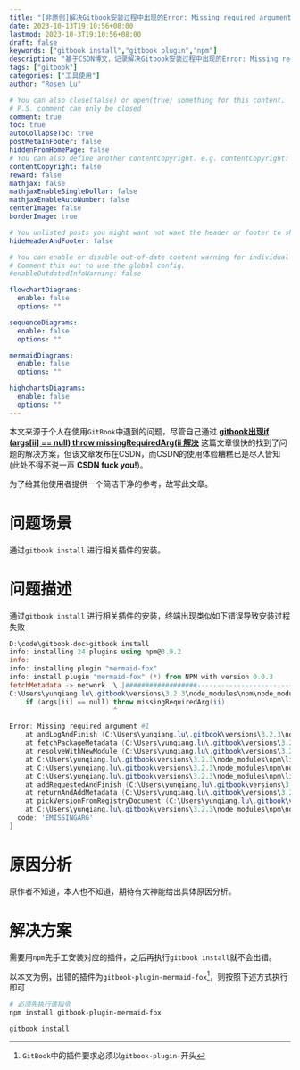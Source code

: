 ```yaml
---
title: "[非原创]解决Gitbook安装过程中出现的Error: Missing required argument #1错误"
date: 2023-10-13T19:10:56+08:00
lastmod: 2023-10-3T19:10:56+08:00
draft: false
keywords: ["gitbook install","gitbook plugin","npm"]
description: "基于CSDN博文，记录解决Gitbook安装过程中出现的Error: Missing required argument #1"
tags: ["gitbook"]
categories: ["工具使用"]
author: "Rosen Lu"

# You can also close(false) or open(true) something for this content.
# P.S. comment can only be closed
comment: true
toc: true
autoCollapseToc: true
postMetaInFooter: false
hiddenFromHomePage: false
# You can also define another contentCopyright. e.g. contentCopyright: "This is another copyright."
contentCopyright: false
reward: false
mathjax: false
mathjaxEnableSingleDollar: false
mathjaxEnableAutoNumber: false
centerImage: false
borderImage: true

# You unlisted posts you might want not want the header or footer to show
hideHeaderAndFooter: false

# You can enable or disable out-of-date content warning for individual post.
# Comment this out to use the global config.
#enableOutdatedInfoWarning: false

flowchartDiagrams:
  enable: false
  options: ""

sequenceDiagrams: 
  enable: false
  options: ""

mermaidDiagrams: 
  enable: false
  options: ""

highchartsDiagrams: 
  enable: false
  options: ""
---
```


本文来源于个人在使用`GitBook`中遇到的问题，尽管自己通过 **[gitbook出现if (args[ii] == null) throw missingRequiredArg(ii 解决](https://blog.csdn.net/AntiO2/article/details/125964797)** 这篇文章很快的找到了问题的解决方案，但该文章发布在CSDN，而CSDN的使用体验糟糕已是尽人皆知(此处不得不说一声 **CSDN fuck you!**)。

为了给其他使用者提供一个简洁干净的参考，故写此文章。

<!--more-->

# 问题场景

通过`gitbook install` 进行相关插件的安装。

# 问题描述

通过`gitbook install` 进行相关插件的安装，终端出现类似如下错误导致安装过程失败

```powershell
D:\code\gitbook-doc>gitbook install
info: installing 24 plugins using npm@3.9.2
info:
info: installing plugin "mermaid-fox"
info: install plugin "mermaid-fox" (*) from NPM with version 0.0.3
fetchMetadata -> network  \ |##################-----------------------------------------------------------------------|
C:\Users\yunqiang.lu\.gitbook\versions\3.2.3\node_modules\npm\node_modules\aproba\index.js:25
    if (args[ii] == null) throw missingRequiredArg(ii)
                          ^

Error: Missing required argument #1
    at andLogAndFinish (C:\Users\yunqiang.lu\.gitbook\versions\3.2.3\node_modules\npm\lib\fetch-package-metadata.js:31:3)
    at fetchPackageMetadata (C:\Users\yunqiang.lu\.gitbook\versions\3.2.3\node_modules\npm\lib\fetch-package-metadata.js:51:22)
    at resolveWithNewModule (C:\Users\yunqiang.lu\.gitbook\versions\3.2.3\node_modules\npm\lib\install\deps.js:490:12)
    at C:\Users\yunqiang.lu\.gitbook\versions\3.2.3\node_modules\npm\lib\install\deps.js:491:7
    at C:\Users\yunqiang.lu\.gitbook\versions\3.2.3\node_modules\npm\node_modules\iferr\index.js:13:50
    at C:\Users\yunqiang.lu\.gitbook\versions\3.2.3\node_modules\npm\lib\fetch-package-metadata.js:37:12
    at addRequestedAndFinish (C:\Users\yunqiang.lu\.gitbook\versions\3.2.3\node_modules\npm\lib\fetch-package-metadata.js:67:5)
    at returnAndAddMetadata (C:\Users\yunqiang.lu\.gitbook\versions\3.2.3\node_modules\npm\lib\fetch-package-metadata.js:121:7)
    at pickVersionFromRegistryDocument (C:\Users\yunqiang.lu\.gitbook\versions\3.2.3\node_modules\npm\lib\fetch-package-metadata.js:138:20)
    at C:\Users\yunqiang.lu\.gitbook\versions\3.2.3\node_modules\npm\node_modules\iferr\index.js:13:50 {
  code: 'EMISSINGARG'
}
```

# 原因分析

原作者不知道，本人也不知道，期待有大神能给出具体原因分析。

# 解决方案

需要用`npm`先手工安装对应的插件，之后再执行`gitbook install`就不会出错。

以本文为例，出错的插件为`gitbook-plugin-mermaid-fox`[^1]，则按照下述方式执行即可

```bash
# 必须先执行该指令
npm install gitbook-plugin-mermaid-fox

gitbook install
```

[^1]: `GitBook`中的插件要求必须以`gitbook-plugin-`开头

